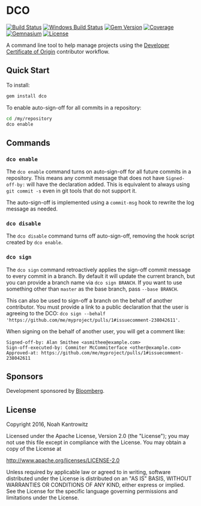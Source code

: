 # DCO

[![Build Status](https://img.shields.io/travis/coderanger/dco.svg)](https://travis-ci.org/coderanger/dco)
[![Windows Build Status](https://img.shields.io/appveyor/ci/coderanger/dco.svg?label=windows)](https://ci.appveyor.com/project/coderanger/dco)
[![Gem Version](https://img.shields.io/gem/v/dco.svg)](https://rubygems.org/gems/dco)
[![Coverage](https://img.shields.io/codecov/c/github/coderanger/dco.svg)](https://codecov.io/github/coderanger/dco)
[![Gemnasium](https://img.shields.io/gemnasium/coderanger/dco.svg)](https://gemnasium.com/coderanger/dco)
[![License](https://img.shields.io/badge/license-Apache_2-blue.svg)](https://www.apache.org/licenses/LICENSE-2.0)

A command line tool to help manage projects using the [Developer Certificate of Origin](http://developercertificate.org/)
contributor workflow.

## Quick Start

To install:

```bash
gem install dco
```

To enable auto-sign-off for all commits in a repository:

```bash
cd /my/repository
dco enable
```

## Commands

### `dco enable`

The `dco enable` command turns on auto-sign-off for all future commits in a
repository. This means any commit message that does not have `Signed-off-by:`
will have the declaration added. This is equivalent to always using `git commit -s`
even in git tools that do not support it.

The auto-sign-off is implemented using a `commit-msg` hook to rewrite the log
message as needed.

### `dco disable`

The `dco disable` command turns off auto-sign-off, removing the hook script
created by `dco enable`.

### `dco sign`

The `dco sign` command retroactively applies the sign-off commit message to
every commit in a branch. By default it will update the current branch, but you
can provide a branch name via `dco sign BRANCH`. If you want to use something other
than `master` as the base branch, pass `--base BRANCH`.

This can also be used to sign-off a branch on the behalf of another contributor.
You must provide a link to a public declaration that the user is agreeing to the
DCO: `dco sign --behalf 'https://github.com/me/myproject/pulls/1#issuecomment-238042611'`.

When signing on the behalf of another user, you will get a comment like:

```
Signed-off-by: Alan Smithee <asmithee@example.com>
Sign-off-executed-by: Commiter McCommiterface <other@example.com>
Approved-at: https://github.com/me/myproject/pulls/1#issuecomment-238042611
```

## Sponsors

Development sponsored by [Bloomberg](http://www.bloomberg.com/company/technology/).

## License

Copyright 2016, Noah Kantrowitz

Licensed under the Apache License, Version 2.0 (the "License");
you may not use this file except in compliance with the License.
You may obtain a copy of the License at

http://www.apache.org/licenses/LICENSE-2.0

Unless required by applicable law or agreed to in writing, software
distributed under the License is distributed on an "AS IS" BASIS,
WITHOUT WARRANTIES OR CONDITIONS OF ANY KIND, either express or implied.
See the License for the specific language governing permissions and
limitations under the License.
